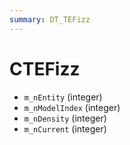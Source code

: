 ```yaml
---
summary: DT_TEFizz
---
```


# CTEFizz


* `m_nEntity` (integer)
* `m_nModelIndex` (integer)
* `m_nDensity` (integer)
* `m_nCurrent` (integer)
